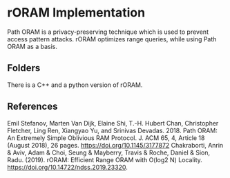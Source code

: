 # rORAM Implementation

Path ORAM is a privacy-preserving technique which is used to prevent access pattern attacks. rORAM optimizes range queries, while using Path ORAM as a basis.

## Folders
There is a C++ and a python version of rORAM.

## References
Emil Stefanov, Marten Van Dijk, Elaine Shi, T.-H. Hubert Chan, Christopher Fletcher, Ling Ren, Xiangyao Yu, and Srinivas Devadas. 2018. Path ORAM: An Extremely Simple Oblivious RAM Protocol. J. ACM 65, 4, Article 18 (August 2018), 26 pages. https://doi.org/10.1145/3177872
Chakraborti, Anrin & Aviv, Adam & Choi, Seung & Mayberry, Travis & Roche, Daniel & Sion, Radu. (2019). rORAM: Efficient Range ORAM with O(log2 N) Locality. https://doi.org/10.14722/ndss.2019.23320.
